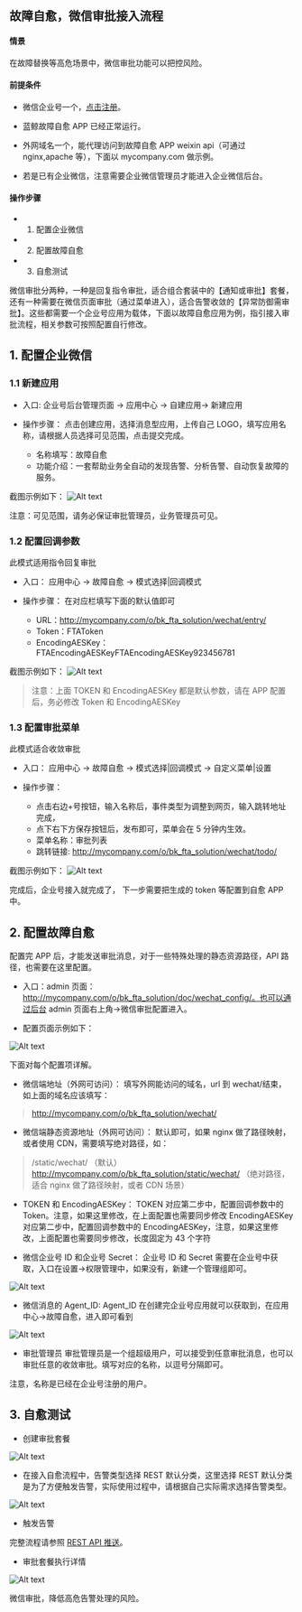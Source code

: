 ## 故障自愈，微信审批接入流程

#### 情景 

在故障替换等高危场景中，微信审批功能可以把控风险。

#### 前提条件 

- 微信企业号一个，[点击注册](https://work.weixin.qq.com/wework_admin/register_wx?from=wxqy_register)。

- 蓝鲸故障自愈 APP 已经正常运行。

- 外网域名一个，能代理访问到故障自愈 APP weixin api（可通过 nginx,apache 等），下面以 mycompany.com 做示例。

- 若是已有企业微信，注意需要企业微信管理员才能进入企业微信后台。 

#### 操作步骤 

- 1. 配置企业微信

- 2. 配置故障自愈

- 3. 自愈测试

微信审批分两种，一种是回复指令审批，适合组合套装中的【通知或审批】套餐，还有一种需要在微信页面审批（通过菜单进入），适合告警收敛的【异常防御需审批】。这些都需要一个企业号应用为载体，下面以故障自愈应用为例，指引接入审批流程，相关参数可按照配置自行修改。

## 1. 配置企业微信 

### 1.1 新建应用

- 入口: 企业号后台管理页面 -> 应用中心 -> 自建应用-> 新建应用 

- 操作步骤：
点击创建应用，选择消息型应用，上传自己 LOGO，填写应用名称，请根据人员选择可见范围，点击提交完成。
    - 名称填写：故障自愈
    - 功能介绍：一套帮助业务全自动的发现告警、分析告警、自动恢复故障的服务。

截图示例如下：
![Alt text](media/1494574167873.png)

注意：可见范围，请务必保证审批管理员，业务管理员可见。

###  1.2 配置回调参数

此模式适用指令回复审批

- 入口： 应用中心 -> 故障自愈 -> 模式选择|回调模式

- 操作步骤：
在对应栏填写下面的默认值即可
    - URL：http://mycompany.com/o/bk_fta_solution/wechat/entry/ 
    - Token：FTAToken
    - EncodingAESKey：FTAEncodingAESKeyFTAEncodingAESKey923456781

截图示例如下：
![Alt text](media/1495508733324.png)

> 注意：上面 TOKEN 和 EncodingAESKey 都是默认参数，请在 APP 配置后，务必修改 Token 和 EncodingAESKey


### 1.3 配置审批菜单

此模式适合收敛审批

- 入口： 应用中心 -> 故障自愈 -> 模式选择|回调模式 -> 自定义菜单|设置

- 操作步骤：
    - 点击右边+号按钮，输入名称后，事件类型为调整到网页，输入跳转地址完成，
    - 点下右下方保存按钮后，发布即可，菜单会在 5 分钟内生效。
    - 菜单名称：审批列表
    - 跳转链接: http://mycompany.com/o/bk_fta_solution/wechat/todo/ 

截图示例如下：
![Alt text](media/1495508805368.png)

完成后，企业号接入就完成了， 下一步需要把生成的 token 等配置到自愈 APP 中。

## 2. 配置故障自愈 

配置完 APP 后，才能发送审批消息，对于一些特殊处理的静态资源路径，API 路径，也需要在这里配置。

- 入口：admin 页面：http://mycompany.com/o/bk_fta_solution/doc/wechat_config/。也可以通过后台 admin 页面右上角->微信审批配置进入。

- 配置页面示例如下：

![Alt text](media/1495527861556.png)

下面对每个配置项详解。

- 微信端地址（外网可访问）：
填写外网能访问的域名，url 到 wechat/结束，如上面的域名应该填写：
> http://mycompany.com/o/bk_fta_solution/wechat/

- 微信端静态资源地址（外网可访问）：
默认即可，如果 nginx 做了路径映射，或者使用 CDN，需要填写绝对路径，如：
> /static/wechat/ （默认）
> http://mycompany.com/o/bk_fta_solution/static/wechat/ （绝对路径，适合 nginx 做了路径映射，或者 CDN 场景）

- TOKEN 和 EncodingAESKey：
TOKEN 对应第二步中，配置回调参数中的 Token。注意，如果这里修改，在上面配置也需要同步修改
EncodingAESKey 对应第二步中，配置回调参数中的 EncodingAESKey，注意，如果这里修改，上面配置也需要同步修改，长度固定为 43 个字符

- 微信企业号 ID 和企业号 Secret：
企业号 ID 和 Secret 需要在企业号中获取，入口在设置->权限管理中，如果没有，新建一个管理组即可。

![Alt text](media/1495527151654.png)

- 微信消息的 Agent_ID:
Agent_ID 在创建完企业号应用就可以获取到，在应用中心->故障自愈，进入即可看到

![Alt text](media/1495527228622.png)

- 审批管理员
审批管理员是一个组超级用户，可以接受到任意审批消息，也可以审批任意的收敛审批。填写对应的名称，以逗号分隔即可。

注意，名称是已经在企业号注册的用户。

## 3. 自愈测试 

- 创建审批套餐

![Alt text](media/20181211121143.png)

- 在接入自愈流程中，告警类型选择 REST 默认分类，这里选择 REST 默认分类是为了方便触发告警，实际使用过程中，请根据自己实际需求选择告警类型。

![Alt text](media/20181211123915.png)

-	触发告警

完整流程请参照 [REST API 推送](../Getting_Started/REST_API_PUSH_Alarm_processing_automation.md)。

- 审批套餐执行详情

![Alt text](media/201812112115.png)

微信审批，降低高危告警处理的风险。